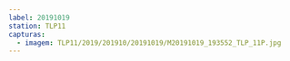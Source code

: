 ```yaml
---
label: 20191019
station: TLP11
capturas:
  - imagem: TLP11/2019/201910/20191019/M20191019_193552_TLP_11P.jpg
---
```

